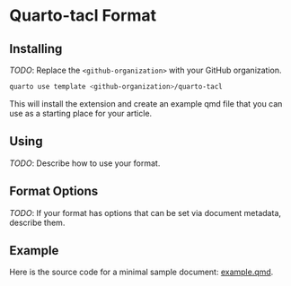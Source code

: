 # Quarto-tacl Format

## Installing

*TODO*: Replace the `<github-organization>` with your GitHub organization.

```bash
quarto use template <github-organization>/quarto-tacl
```

This will install the extension and create an example qmd file that you can use as a starting place for your article.

## Using

*TODO*: Describe how to use your format.

## Format Options

*TODO*: If your format has options that can be set via document metadata, describe them.

## Example

Here is the source code for a minimal sample document: [example.qmd](example.qmd).

